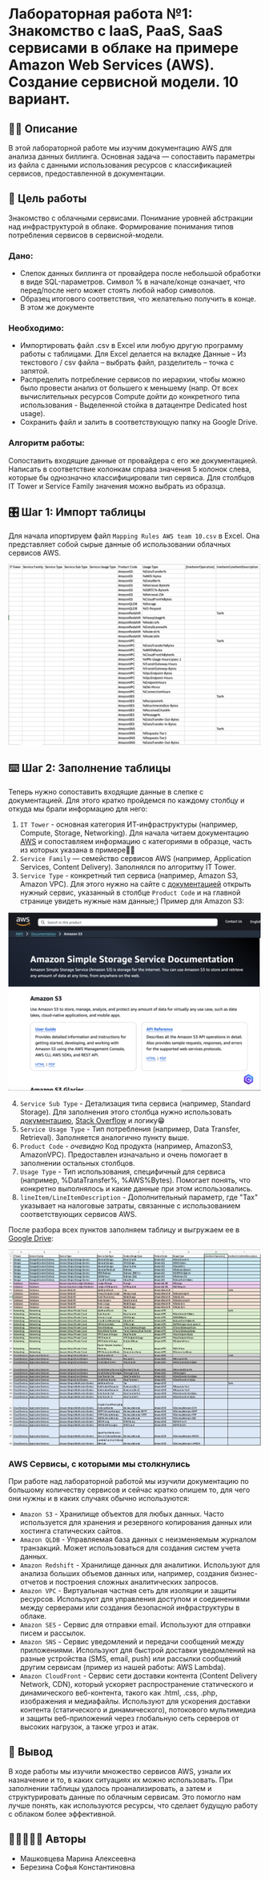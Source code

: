 # Лабораторная работа №1: Знакомство с IaaS, PaaS, SaaS сервисами в облаке на примере Amazon Web Services (AWS). Создание сервисной модели. 10 вариант.

## ✍🏻 Описание

В этой лабораторной работе мы изучим документацию AWS для анализа данных биллинга. Основная задача — сопоставить параметры из файла с данными использования ресурсов с классификацией сервисов, предоставленной в документации.

## 🎯 Цель работы

Знакомство с облачными сервисами. Понимание уровней абстракции над инфраструктурой в облаке. Формирование понимания типов потребления сервисов в сервисной-модели. 

### Дано:
- Слепок данных биллинга от провайдера после небольшой обработки в виде SQL-параметров. Символ % в начале/конце означает, что перед/после него может стоять любой набор символов.
- Образец итогового соответствия, что желательно получить в конце. В этом же документе

### Необходимо:
- Импортировать файл .csv в Excel или любую другую программу работы с таблицами. Для Excel делается на вкладке Данные – Из текстового / csv файла – выбрать файл, разделитель – точка с запятой.
- Распределить потребление сервисов по иерархии, чтобы можно было провести анализ от большего к меньшему (напр. От всех вычислительных ресурсов Compute дойти до конкретного типа использования - Выделенной стойка в датацентре Dedicated host usage).
- Сохранить файл и залить в соответствующую папку на Google Drive.

### Алгоритм работы:
Сопоставить входящие данные от провайдера с его же документацией. Написать в соответствие колонкам справа значения 5 колонок слева, которые бы однозначно классифицировали тип сервиса. Для столбцов IT Tower и Service Family значения можно выбрать из образца.

## 🎛️ Шаг 1: Импорт таблицы
Для начала ипортируем файл ```Mapping Rules AWS team 10.csv``` в Excel. Она представляет собой сырые данные об использовании облачных сервисов AWS. 

![ph1](https://github.com/SofiaBerezina/DevOps/blob/main/%D0%9E%D0%B1%D0%BB%D0%B0%D1%87%D0%BD%D1%8B%D0%B5%20%D0%BB%D0%B0%D0%B1%D0%BE%D1%80%D0%B0%D1%82%D0%BE%D1%80%D0%BD%D1%8B%D0%B5/%D0%9B%D0%B0%D0%B1%D0%BE%D1%80%D0%B0%D1%82%D0%BE%D1%80%D0%BD%D0%B0%D1%8F%20%D1%80%D0%B0%D0%B1%D0%BE%D1%82%D0%B0%20%E2%84%961/img/%D0%A1%D0%BD%D0%B8%D0%BC%D0%BE%D0%BA%20%D1%8D%D0%BA%D1%80%D0%B0%D0%BD%D0%B0%202024-12-15%20%D0%B2%2000.40.36.png)

## ⌨️ Шаг 2: Заполнение таблицы
Теперь нужно сопоставить входящие данные в слепке с документацией. Для этого кратко пройдемся по каждому столбцу и откуда мы брали информацию для него:

1. ```IT Tower``` - основная категория ИТ-инфраструктуры (например, Compute, Storage, Networking). Для начала читаем документацию [AWS](https://docs.aws.amazon.com/) и сопоставляем информацию с категориями в образце, часть из которых указана в примере☝🏽  
2. ```Service Family``` — семейство сервисов AWS (например, Application Services, Content Delivery). Заполнялся по алгоритму IT Tower.
3. ```Service Type``` - конкретный тип сервиса (например, Amazon S3, Amazon VPC). Для этого нужно на сайте с [документацией](https://docs.aws.amazon.com/) открыть нужный сервис, указанный в столбце ```Product Code``` и на главной странице увидеть нужные нам данные;) Пример для Amazon S3:

![ph2](https://github.com/SofiaBerezina/DevOps/blob/main/%D0%9E%D0%B1%D0%BB%D0%B0%D1%87%D0%BD%D1%8B%D0%B5%20%D0%BB%D0%B0%D0%B1%D0%BE%D1%80%D0%B0%D1%82%D0%BE%D1%80%D0%BD%D1%8B%D0%B5/%D0%9B%D0%B0%D0%B1%D0%BE%D1%80%D0%B0%D1%82%D0%BE%D1%80%D0%BD%D0%B0%D1%8F%20%D1%80%D0%B0%D0%B1%D0%BE%D1%82%D0%B0%20%E2%84%961/img/%D0%A1%D0%BD%D0%B8%D0%BC%D0%BE%D0%BA%20%D1%8D%D0%BA%D1%80%D0%B0%D0%BD%D0%B0%202024-12-15%20%D0%B2%2000.58.03.png)

4. ```Service Sub Type``` - Детализация типа сервиса (например, Standard Storage). Для заполнения этого столбца нужно использовать [документацию](https://docs.aws.amazon.com/), [Stack Overflow](https://stackoverflow.com/) и логику😁
5. ```Service Usage Type``` - Тип потребления (например, Data Transfer, Retrieval). Заполняется аналогично пункту выше.
6. ```Product Code``` - *очевидно* Код продукта (например, AmazonS3, AmazonVPC). Предоставлен изначально и очень помогает в заполнении остальных столбцов.
7. ```Usage Type``` - Тип использования, специфичный для сервиса (например, %DataTransfer%, %AWS%Bytes). Помогает понять, что конкретно выполнялось и какие данные при этом использовались.
8. ```lineItem/LineItemDescription``` - Дополнительный параметр, где "Tax" указывает на налоговые затраты, связанные с использованием соответствующих сервисов AWS.

После разбора всех пунктов заполняем таблицу и выгружаем ее в [Google Drive](https://docs.google.com/spreadsheets/d/1qwpeIwPdWy-iw3jiOxmOktud9Gacp6Sw/edit?gid=1706643887#gid=1706643887):

![ph3](https://github.com/SofiaBerezina/DevOps/blob/main/%D0%9E%D0%B1%D0%BB%D0%B0%D1%87%D0%BD%D1%8B%D0%B5%20%D0%BB%D0%B0%D0%B1%D0%BE%D1%80%D0%B0%D1%82%D0%BE%D1%80%D0%BD%D1%8B%D0%B5/%D0%9B%D0%B0%D0%B1%D0%BE%D1%80%D0%B0%D1%82%D0%BE%D1%80%D0%BD%D0%B0%D1%8F%20%D1%80%D0%B0%D0%B1%D0%BE%D1%82%D0%B0%20%E2%84%961/img/%D0%A1%D0%BD%D0%B8%D0%BC%D0%BE%D0%BA%20%D1%8D%D0%BA%D1%80%D0%B0%D0%BD%D0%B0%202024-12-15%20%D0%B2%2001.11.04.png)

### AWS Сервисы, с которыми мы столкнулись 
При работе над лабораторной работой мы изучили документацию по большому количеству сервисов и сейчас кратко опишем то, для чего они нужны и в каких случаях обычно используются:

- ```Amazon S3``` - Хранилище объектов для любых данных. Часто используется для хранения и резервного копирования данных или хостинга статических сайтов.
- ```Amazon QLDB``` - Управляемая база данных с неизменяемым журналом транзакций. Может использоваться для создания систем учета данных.
- ```Amazon Redshift``` - Хранилище данных для аналитики. Используют для анализа больших объемов данных или, например, создания бизнес-отчетов и построения сложных аналитических запросов.
- ```Amazon VPC``` - Виртуальная частная сеть для изоляции и защиты ресурсов. Используют для управления доступом и соединениями между серверами или создания безопасной инфраструктуры в облаке.
- ```Amazon SES``` - Сервис для отправки email. Используют для отправки писем и рассылок.
- ```Amazon SNS``` - Сервис уведомлений и передачи сообщений между приложениями. Используют для быстрой доставки уведомлений на разные устройства (SMS, email, push) или рассылки сообщений другим сервисам (пример из нашей работы: AWS Lambda).
- ```Amazon CloudFront``` - Сервис сети доставки контента (Content Delivery Network, CDN), который ускоряет распространение статического и динамического веб-контента, такого как .html, .css, .php, изображения и медиафайлы. Используют для ускорения доставки контента (статического и динамического), потокового мультимедиа и защиты веб-приложений через глобальную сеть серверов от высоких нагрузок, а также угроз и атак.

## 🧠 Вывод
В ходе работы мы изучили множество сервисов AWS, узнали их назначение и то, в каких ситуациях их можно использовать. При заполнении таблицы удалось проанализировать, а затем и структурировать данные по облачным сервисам. Это помогло нам лучше понять, как используются ресурсы, что сделает будущую работу с облаком более эффективной.

## 👩🏻‍🤝‍👩🏼 Авторы
- Машковцева Марина Алексеевна
- Березина Софья Константиновна
